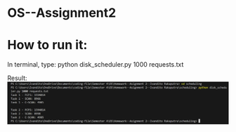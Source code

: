 # OS--Assignment2

# How to run it:

In terminal, type: python disk_scheduler.py 1000 requests.txt

Result: ![Description of Image](image.png)



